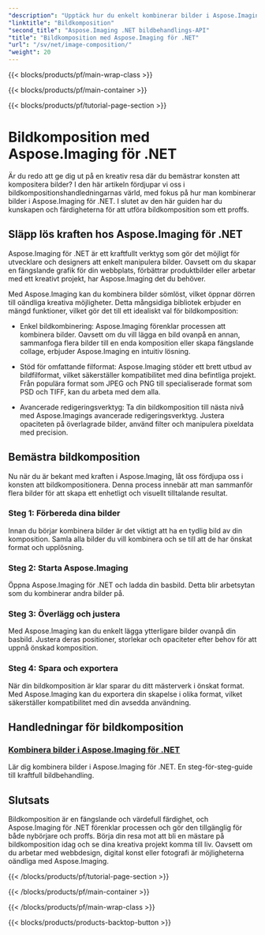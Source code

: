 ```yaml
---
"description": "Upptäck hur du enkelt kombinerar bilder i Aspose.Imaging för .NET med våra omfattande handledningar. Förbättra dina bildbehandlingsfärdigheter idag!"
"linktitle": "Bildkomposition"
"second_title": "Aspose.Imaging .NET bildbehandlings-API"
"title": "Bildkomposition med Aspose.Imaging för .NET"
"url": "/sv/net/image-composition/"
"weight": 20
---
```


{{< blocks/products/pf/main-wrap-class >}}

{{< blocks/products/pf/main-container >}}

{{< blocks/products/pf/tutorial-page-section >}}

# Bildkomposition med Aspose.Imaging för .NET


Är du redo att ge dig ut på en kreativ resa där du bemästrar konsten att kompositera bilder? I den här artikeln fördjupar vi oss i bildkompositionshandledningarnas värld, med fokus på hur man kombinerar bilder i Aspose.Imaging för .NET. I slutet av den här guiden har du kunskapen och färdigheterna för att utföra bildkomposition som ett proffs.

## Släpp lös kraften hos Aspose.Imaging för .NET

Aspose.Imaging för .NET är ett kraftfullt verktyg som gör det möjligt för utvecklare och designers att enkelt manipulera bilder. Oavsett om du skapar en fängslande grafik för din webbplats, förbättrar produktbilder eller arbetar med ett kreativt projekt, har Aspose.Imaging det du behöver.

Med Aspose.Imaging kan du kombinera bilder sömlöst, vilket öppnar dörren till oändliga kreativa möjligheter. Detta mångsidiga bibliotek erbjuder en mängd funktioner, vilket gör det till ett idealiskt val för bildkomposition:

- Enkel bildkombinering: Aspose.Imaging förenklar processen att kombinera bilder. Oavsett om du vill lägga en bild ovanpå en annan, sammanfoga flera bilder till en enda komposition eller skapa fängslande collage, erbjuder Aspose.Imaging en intuitiv lösning.

- Stöd för omfattande filformat: Aspose.Imaging stöder ett brett utbud av bildfilformat, vilket säkerställer kompatibilitet med dina befintliga projekt. Från populära format som JPEG och PNG till specialiserade format som PSD och TIFF, kan du arbeta med dem alla.

- Avancerade redigeringsverktyg: Ta din bildkomposition till nästa nivå med Aspose.Imagings avancerade redigeringsverktyg. Justera opaciteten på överlagrade bilder, använd filter och manipulera pixeldata med precision.

## Bemästra bildkomposition

Nu när du är bekant med kraften i Aspose.Imaging, låt oss fördjupa oss i konsten att bildkompositionera. Denna process innebär att man sammanför flera bilder för att skapa ett enhetligt och visuellt tilltalande resultat.

### Steg 1: Förbereda dina bilder

Innan du börjar kombinera bilder är det viktigt att ha en tydlig bild av din komposition. Samla alla bilder du vill kombinera och se till att de har önskat format och upplösning.

### Steg 2: Starta Aspose.Imaging

Öppna Aspose.Imaging för .NET och ladda din basbild. Detta blir arbetsytan som du kombinerar andra bilder på.

### Steg 3: Överlägg och justera

Med Aspose.Imaging kan du enkelt lägga ytterligare bilder ovanpå din basbild. Justera deras positioner, storlekar och opaciteter efter behov för att uppnå önskad komposition.

### Steg 4: Spara och exportera

När din bildkomposition är klar sparar du ditt mästerverk i önskat format. Med Aspose.Imaging kan du exportera din skapelse i olika format, vilket säkerställer kompatibilitet med din avsedda användning.

## Handledningar för bildkomposition
### [Kombinera bilder i Aspose.Imaging för .NET](./combine-images/)
Lär dig kombinera bilder i Aspose.Imaging för .NET. En steg-för-steg-guide till kraftfull bildbehandling.

## Slutsats

Bildkomposition är en fängslande och värdefull färdighet, och Aspose.Imaging för .NET förenklar processen och gör den tillgänglig för både nybörjare och proffs. Börja din resa mot att bli en mästare på bildkomposition idag och se dina kreativa projekt komma till liv. Oavsett om du arbetar med webbdesign, digital konst eller fotografi är möjligheterna oändliga med Aspose.Imaging.

{{< /blocks/products/pf/tutorial-page-section >}}

{{< /blocks/products/pf/main-container >}}

{{< /blocks/products/pf/main-wrap-class >}}

{{< blocks/products/products-backtop-button >}}
